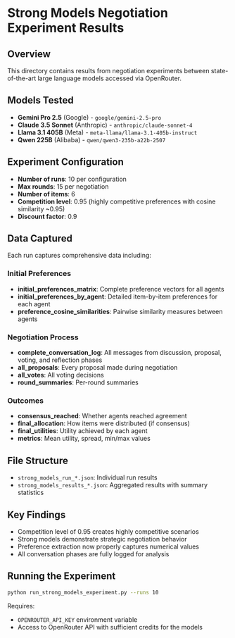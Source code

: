 # Strong Models Negotiation Experiment Results

## Overview
This directory contains results from negotiation experiments between state-of-the-art large language models accessed via OpenRouter.

## Models Tested
- **Gemini Pro 2.5** (Google) - `google/gemini-2.5-pro`
- **Claude 3.5 Sonnet** (Anthropic) - `anthropic/claude-sonnet-4`
- **Llama 3.1 405B** (Meta) - `meta-llama/llama-3.1-405b-instruct`
- **Qwen 225B** (Alibaba) - `qwen/qwen3-235b-a22b-2507`

## Experiment Configuration
- **Number of runs**: 10 per configuration
- **Max rounds**: 15 per negotiation
- **Number of items**: 6
- **Competition level**: 0.95 (highly competitive preferences with cosine similarity ~0.95)
- **Discount factor**: 0.9

## Data Captured
Each run captures comprehensive data including:

### Initial Preferences
- **initial_preferences_matrix**: Complete preference vectors for all agents
- **initial_preferences_by_agent**: Detailed item-by-item preferences for each agent
- **preference_cosine_similarities**: Pairwise similarity measures between agents

### Negotiation Process
- **complete_conversation_log**: All messages from discussion, proposal, voting, and reflection phases
- **all_proposals**: Every proposal made during negotiation
- **all_votes**: All voting decisions
- **round_summaries**: Per-round summaries

### Outcomes
- **consensus_reached**: Whether agents reached agreement
- **final_allocation**: How items were distributed (if consensus)
- **final_utilities**: Utility achieved by each agent
- **metrics**: Mean utility, spread, min/max values

## File Structure
- `strong_models_run_*.json`: Individual run results
- `strong_models_results_*.json`: Aggregated results with summary statistics

## Key Findings
- Competition level of 0.95 creates highly competitive scenarios
- Strong models demonstrate strategic negotiation behavior
- Preference extraction now properly captures numerical values
- All conversation phases are fully logged for analysis

## Running the Experiment
```bash
python run_strong_models_experiment.py --runs 10
```

Requires:
- `OPENROUTER_API_KEY` environment variable
- Access to OpenRouter API with sufficient credits for the models